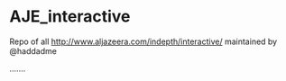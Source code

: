 AJE_interactive
===============

Repo of all http://www.aljazeera.com/indepth/interactive/ maintained by @haddadme

.......


